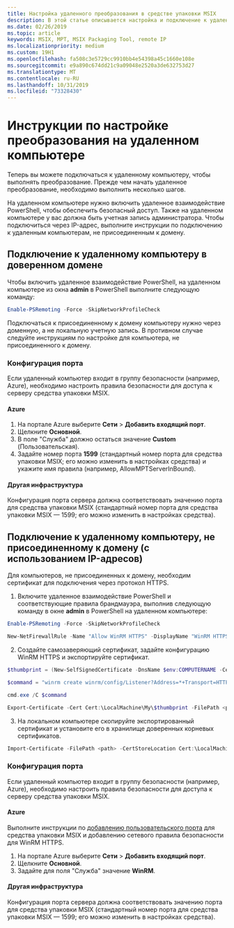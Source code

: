 ```yaml
---
title: Настройка удаленного преобразования в средстве упаковки MSIX
description: В этой статье описывается настройка и подключение к удаленному компьютеру для выполнения преобразований приложений с помощью средства упаковки MSIX.
ms.date: 02/26/2019
ms.topic: article
keywords: MSIX, MPT, MSIX Packaging Tool, remote IP
ms.localizationpriority: medium
ms.custom: 19H1
ms.openlocfilehash: fa508c3e5729cc9910bb4e54398a45c1660e108e
ms.sourcegitcommit: e9a890c674dd21c9a09048e2520a3de632753d27
ms.translationtype: MT
ms.contentlocale: ru-RU
ms.lasthandoff: 10/31/2019
ms.locfileid: "73328430"
---
```

# <a name="setup-instructions-for-remote-machine-conversions"></a>Инструкции по настройке преобразования на удаленном компьютере 

Теперь вы можете подключаться к удаленному компьютеру, чтобы выполнять преобразование. Прежде чем начать удаленное преобразование, необходимо выполнить несколько шагов.  

На удаленном компьютере нужно включить удаленное взаимодействие PowerShell, чтобы обеспечить безопасный доступ. Также на удаленном компьютере у вас должна быть учетная запись администратора.  Чтобы подключиться через IP-адрес, выполните инструкции по подключению к удаленным компьютерам, не присоединенным к домену. 

## <a name="connecting-to-a-remote-machine-in-a-trusted-domain"></a>Подключение к удаленному компьютеру в доверенном домене 

Чтобы включить удаленное взаимодействие PowerShell, на удаленном компьютере из окна **admin** в PowerShell выполните следующую команду: 

``` PowerShell
Enable-PSRemoting -Force -SkipNetworkProfileCheck 
```

Подключаться к присоединенному к домену компьютеру нужно через доменную, а не локальную учетную запись. В противном случае следуйте инструкциям по настройке для компьютера, не присоединенного к домену. 

### <a name="port-configuration"></a>Конфигурация порта 

Если удаленный компьютер входит в группу безопасности (например, Azure), необходимо настроить правила безопасности для доступа к серверу средства упаковки MSIX.  

#### <a name="azure"></a>Azure 

1. На портале Azure выберите **Сети** > **Добавить входящий порт**. 
2. Щелкните **Основной**.
3. В поле "Служба" должно остаться значение **Custom** (Пользовательская).
4. Задайте номер порта **1599** (стандартный номер порта для средства упаковки MSIX; его можно изменить в настройках средства) и укажите имя правила (например, AllowMPTServerInBound). 

#### <a name="other-infrastructure"></a>Другая инфраструктура 

Конфигурация порта сервера должна соответствовать значению порта для средства упаковки MSIX (стандартный номер порта для средства упаковки MSIX — 1599; его можно изменить в настройках средства). 

## <a name="connecting-to-a-non-domain-joined-remote-machineincludes-ip-addresses"></a>Подключение к удаленному компьютеру, не присоединенному к домену (с использованием IP-адресов) 

Для компьютеров, не присоединенных к домену, необходим сертификат для подключения через протокол HTTPS. 

1. Включите удаленное взаимодействие PowerShell и соответствующие правила брандмауэра, выполнив следующую команду в окне **admin** в PowerShell на удаленном компьютере: 

``` PowerShell
Enable-PSRemoting -Force -SkipNetworkProfileCheck  

New-NetFirewallRule -Name "Allow WinRM HTTPS" -DisplayName "WinRM HTTPS" -Enabled  True -Profile Any -Action Allow -Direction Inbound -LocalPort 5986 -Protocol TCP 
```
 
2. Создайте самозаверяющий сертификат, задайте конфигурацию WinRM HTTPS и экспортируйте сертификат. 

``` PowerShell
$thumbprint = (New-SelfSignedCertificate -DnsName $env:COMPUTERNAME -CertStoreLocation Cert:\LocalMachine\My -KeyExportPolicy NonExportable).Thumbprint 

$command = "winrm create winrm/config/Listener?Address=*+Transport=HTTPS @{Hostname=""$env:computername"";CertificateThumbprint=""$thumbprint""}" 

cmd.exe /C $command 

Export-Certificate -Cert Cert:\LocalMachine\My\$thumbprint -FilePath <path_to_cer_file> 
```

3. На локальном компьютере скопируйте экспортированный сертификат и установите его в хранилище доверенных корневых сертификатов. 

``` PowerShell
Import-Certificate -FilePath <path> -CertStoreLocation Cert:\LocalMachine\Root 
``` 

### <a name="port-configuration"></a>Конфигурация порта 

Если удаленный компьютер входит в группу безопасности (например, Azure), необходимо настроить правила безопасности для доступа к серверу средства упаковки MSIX.  

#### <a name="azure"></a>Azure 

Выполните инструкции по [добавлению пользовательского порта](#azure) для средства упаковки MSIX и добавлению сетевого правила безопасности для WinRM HTTPS. 

1. На портале Azure выберите **Сети** > **Добавить входящий порт**. 
2. Щелкните **Основной**. 
3. Задайте для поля "Служба" значение **WinRM**.

#### <a name="other-infrastructure"></a>Другая инфраструктура 

Конфигурация порта сервера должна соответствовать значению порта для средства упаковки MSIX (стандартный номер порта для средства упаковки MSIX — 1599; его можно изменить в настройках средства). 
